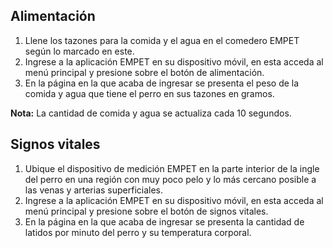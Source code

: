 ## Alimentación

1.	Llene los tazones para la comida y el agua en el comedero EMPET según lo marcado en este.
2.	 Ingrese a la aplicación EMPET en su dispositivo móvil, en esta acceda al menú principal y presione sobre el botón de alimentación.
3.	En la página en la que acaba de ingresar se presenta el peso de la comida y agua que tiene el perro en sus tazones en gramos.

**Nota:** La cantidad de comida y agua se actualiza cada 10 segundos.

## Signos vitales

1.	Ubique el dispositivo de medición EMPET en la parte interior de la ingle del perro en una región con muy poco pelo y lo más cercano posible a las venas y arterias superficiales.
2.	Ingrese a la aplicación EMPET en su dispositivo móvil, en esta acceda al menú principal y presione sobre el botón de signos vitales.
3.	En la página en la que acaba de ingresar se presenta la cantidad de latidos por minuto del perro y su temperatura corporal.
